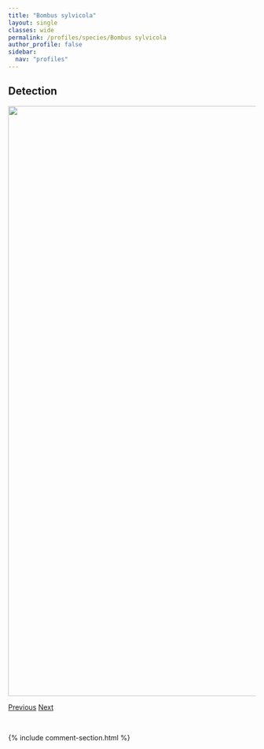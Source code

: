 ```yaml
---
title: "Bombus sylvicola"
layout: single
classes: wide
permalink: /profiles/species/Bombus sylvicola
author_profile: false
sidebar:
  nav: "profiles"
---
```


<h2>Detection</h2>

<a href="/ANBC/assets/figures/species/Bombus sylvicola/range-map.png">
<img src="/ANBC/assets/figures/species/Bombus sylvicola/range-map.png" height = "1200" width = "800">
</a>

<a href="/profiles/species/Bombus suckleyi" class="pagination--pager" title="PreviousName">Previous</a> <a href="/profiles/species/Bombus ternarius" class="pagination--pager" title="NextName">Next</a>

<p>&nbsp;</p>

{% include comment-section.html %}
